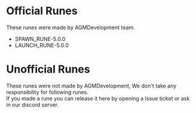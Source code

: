 # Official Runes
These runes were made by AGMDevelopment team.  
* SPAWN_RUNE-5.0.0
* LAUNCH_RUNE-5.0.0
# Unofficial Runes
These runes were not made by AGMDevelopment, We don't take any responsibility for following runes.  
If you made a rune you can release it here by opening a Issue ticket or ask in our discord server.  
